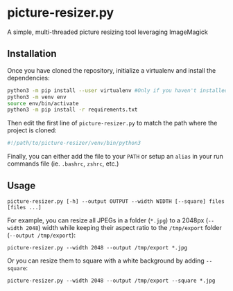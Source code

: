 # picture-resizer.py

A simple, multi-threaded picture resizing tool leveraging ImageMagick

## Installation

Once you have cloned the repository, initialize a virtualenv and install the dependencies:
```bash
python3 -m pip install --user virtualenv #Only if you haven't installed virtualenv yet
python3 -m venv env
source env/bin/activate
python3 -m pip install -r requirements.txt
```

Then edit the first line of `picture-resizer.py` to match the path
where the project is cloned:
```bash
#!/path/to/picture-resizer/venv/bin/python3
```

Finally, you can either add the file to your `PATH` or setup an `alias` in your
run commands file (ie. `.bashrc`, `zshrc`, etc.)

## Usage

```
picture-resizer.py [-h] --output OUTPUT --width WIDTH [--square] files [files ...]
```

For example, you can resize all JPEGs in a folder (`*.jpg`) to a 2048px (`--width 2048`)
width while keeping their aspect ratio to the `/tmp/export` folder (`--output /tmp/export`):
```
picture-resizer.py --width 2048 --output /tmp/export *.jpg
```

Or you can resize them to square with a white background by adding `--square`:
```
picture-resizer.py --width 2048 --output /tmp/export --square *.jpg
```